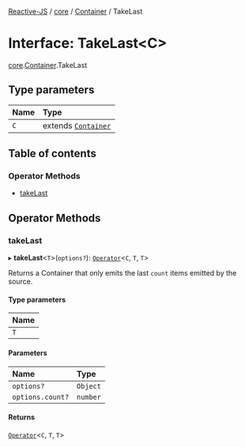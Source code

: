 [Reactive-JS](../README.md) / [core](../modules/core.md) / [Container](../modules/core.Container.md) / TakeLast

# Interface: TakeLast<C\>

[core](../modules/core.md).[Container](../modules/core.Container.md).TakeLast

## Type parameters

| Name | Type |
| :------ | :------ |
| `C` | extends [`Container`](core.Container-1.md) |

## Table of contents

### Operator Methods

- [takeLast](core.Container.TakeLast.md#takelast)

## Operator Methods

### takeLast

▸ **takeLast**<`T`\>(`options?`): [`Operator`](../modules/core.Container.md#operator)<`C`, `T`, `T`\>

Returns a Container that only emits the last `count` items emitted by the source.

#### Type parameters

| Name |
| :------ |
| `T` |

#### Parameters

| Name | Type |
| :------ | :------ |
| `options?` | `Object` |
| `options.count?` | `number` |

#### Returns

[`Operator`](../modules/core.Container.md#operator)<`C`, `T`, `T`\>
